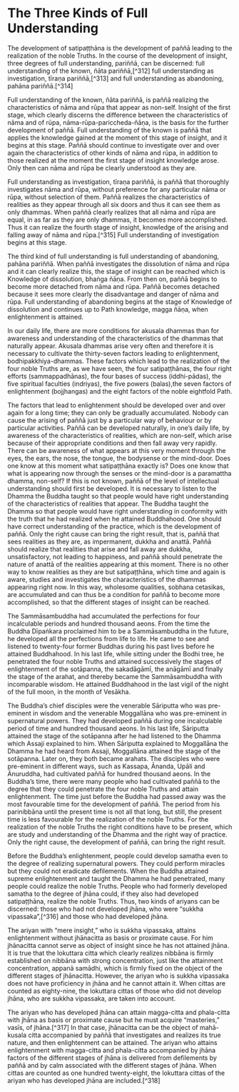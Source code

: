 # The Three Kinds of Full Understanding

The development of satipaṭṭhāna is the development of
paññā leading to the realization of the noble Truths. In the course of
the development of insight, three degrees of full understanding,
pariññā, can be discerned: full understanding of the known, ñāta
pariññā,[^312] full understanding as investigation, tīraṇa
pariññā,[^313] and full understanding as abandoning, pahāna
pariññā.[^314]

Full understanding of the known, ñāta pariññā, is paññā
realizing the characteristics of nāma and rūpa that appear as non-self.
Insight of the first stage, which clearly discerns the difference
between the characteristics of nāma and of rūpa,
nāma-rūpa-pariccheda-ñāṇa, is the basis for the further development of
paññā. Full understanding of the known is paññā that applies the
knowledge gained at the moment of this stage of insight, and it begins
at this stage. Paññā should continue to investigate over and over again
the characteristics of other kinds of nāma and rūpa, in addition to
those realized at the moment the first stage of insight knowledge arose.
Only then can nāma and rūpa be clearly understood as they are. 

Full understanding as investigation, tīraṇa pariññā, is
paññā that thoroughly investigates nāma and rūpa, without preference for
any particular nāma or rūpa, without selection of them. Paññā realizes
the characteristics of realities as they appear through all six doors
and thus it can see them as only dhammas. When paññā clearly realizes
that all nāma and rūpa are equal, in as far as they are only dhammas, it
becomes more accomplished. Thus it can realize the fourth stage of
insight, knowledge of the arising and falling away of
nāma and rūpa.[^315] Full understanding of investigation begins
at this stage. 

The third kind of full understanding is full
understanding of abandoning, pahāna pariññā. When paññā investigates the
dissolution of nāma and rūpa and it can clearly realize this, the stage
of insight can be reached which is Knowledge of dissolution, bhaṅga
ñāṇa. From then on, paññā begins to become more detached from nāma and
rūpa. Paññā becomes detached because it sees more clearly the
disadvantage and danger of nāma and rūpa. Full understanding of
abandoning begins at the stage of Knowledge of dissolution and continues
up to Path knowledge, magga ñāṇa, when enlightenment is attained. 

In our daily life, there are more conditions for akusala
dhammas than for awareness and understanding of the characteristics of
the dhammas that naturally appear. Akusala dhammas arise very often and
therefore it is necessary to cultivate the thirty-seven factors leading
to enlightenment, bodhipakkhiya-dhammas. These factors which lead to the
realization of the four noble Truths are, as we have seen, the four
satipaṭṭhānas, the four right efforts (sammappadhānas), the four bases
of success (iddhi-pādas), the five spiritual faculties (indriyas), the
five powers (balas),the seven factors of enlightenment (bojjhangas) and
the eight factors of the noble eightfold Path. 

The factors that lead to enlightenment should be
developed over and over again for a long time; they can only be
gradually accumulated. Nobody can cause the arising of paññā just by a
particular way of behaviour or by particular activities. Paññā can be
developed naturally, in one’s daily life, by awareness of the
characteristics of realities, which are non-self, which arise because of
their appropriate conditions and then fall away very rapidly. There can
be awareness of what appears at this very moment through the eyes, the
ears, the nose, the tongue, the bodysense or the mind-door. Does one
know at this moment what satipaṭṭhāna exactly is? Does one know that
what is appearing now through the senses or the mind-door is a
paramattha dhamma, non-self? If this is not known, paññā of the level of
intellectual understanding should first be developed. It is necessary to
listen to the Dhamma the Buddha taught so that people would have right
understanding of the characteristics of realities that appear. The
Buddha taught the Dhamma so that people would have right understanding
in conformity with the truth that he had realized when he attained
Buddhahood. One should have correct understanding of the practice, which
is the development of paññā. Only the right cause can bring the right
result, that is, paññā that sees realities as they are, as impermanent,
dukkha and anattā. Paññā should realize that realities that arise and
fall away are dukkha, unsatisfactory, not leading to happiness, and
paññā should penetrate the nature of anattā of the realities appearing
at this moment. There is no other way to know realities as they are but
satipaṭṭhāna, which time and again is aware, studies and investigates
the characteristics of the dhammas appearing right now. In this way,
wholesome qualities, sobhana cetasikas, are accumulated and can thus be
a condition for paññā to become more accomplished, so that the different
stages of insight can be reached. 

The Sammāsambuddha had accumulated the perfections for
four incalculable periods and hundred thousand aeons. From the time the
Buddha Dīpaṅkara proclaimed him to be a Sammāsambuddha in the future, he
developed all the perfections from life to life. He came to see and
listened to twenty-four former Buddhas during his past lives before he
attained Buddhahood. In his last life, while sitting under the Bodhi
tree, he penetrated the four noble Truths and attained successively the
stages of enlightenment of the sotāpanna, the sakadāgāmī, the anāgāmī
and finally the stage of the arahat, and thereby became the
Sammāsambuddha with incomparable wisdom. He attained Buddhahood in the
last vigil of the night of the full moon, in the month of Vesākha.

The Buddha’s chief disciples were the venerable
Sāriputta who was pre-eminent in wisdom and the venerable Moggallāna who
was pre-eminent in supernatural powers. They had developed paññā during
one incalculable period of time and hundred thousand aeons. In his last
life, Sāriputta attained the stage of the sotāpanna after he had
listened to the Dhamma which Assaji explained to him. When Sāriputta
explained to Moggallāna the Dhamma he had heard from Assaji, Moggallāna
attained the stage of the sotāpanna. Later on, they both became arahats.
The disciples who were pre-eminent in different ways, such as Kassapa,
Ānanda, Upāli and Ānuruddha, had cultivated paññā for hundred thousand
aeons. In the Buddha’s time, there were many people who had cultivated
paññā to the degree that they could penetrate the four noble Truths and
attain enlightenment. The time just before the Buddha had passed away
was the most favourable time for the development of paññā. The period
from his parinibbāna until the present time is not all that long, but
still, the present time is less favourable for the realization of the
noble Truths. For the realization of the noble Truths the right
conditions have to be present, which are study and understanding of the
Dhamma and the right way of practice. Only the right cause, the
development of paññā, can bring the right result.

Before the Buddha’s enlightenment, people could develop
samatha even to the degree of realizing supernatural powers. They could
perform miracles but they could not eradicate defilements. When the
Buddha attained supreme enlightenment and taught the Dhamma he had
penetrated, many people could realize the noble Truths. People who had
formerly developed samatha to the degree of jhāna could, if they also
had developed satipaṭṭhāna, realize the noble Truths. Thus, two kinds of
ariyans can be discerned: those who had not developed jhāna, who were
“sukkha vipassaka”,[^316] and those who had developed jhāna. 

The ariyan with “mere insight,” who is sukkha vipassaka,
attains enlightenment without jhānacitta as basis or proximate cause.
For him jhānacitta cannot serve as object of insight since he has not
attained jhāna. It is true that the lokuttara citta which clearly
realizes nibbāna is firmly established on nibbāna with strong
concentration, just like the attainment concentration, appanā samādhi,
which is firmly fixed on the object of the different stages of
jhānacitta. However, the ariyan who is sukkha vipassaka does not have
proficiency in jhāna and he cannot attain it. When cittas are counted as
eighty-nine, the lokuttara cittas of those who did not develop jhāna,
who are sukkha vipassaka, are taken into account.

The ariyan who has developed jhāna can attain
magga-citta and phala-citta with jhāna as basis or proximate cause but
he must acquire “masteries,” vasīs, of jhāna.[^317] In that
case, jhānacitta can be the object of mahā-kusala citta accompanied by
paññā that investigates and realizes its true nature, and then
enlightenment can be attained. The ariyan who attains enlightenment with
magga-citta and phala-citta accompanied by jhāna factors of the
different stages of jhāna is delivered from defilements by paññā and by
calm associated with the different stages of jhāna. When cittas are
counted as one hundred twenty-eight, the lokuttara cittas of the ariyan
who has developed jhāna are included.[^318]

